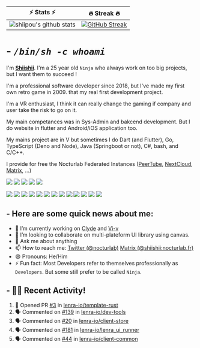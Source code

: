 
| ⚡ Stats ⚡ | 🔥 Streak 🔥 |
| :-: | :-: |
| ![shiipou's github stats](https://github-readme-stats.vercel.app/api?username=shiipou&show_icons=true&count_private=true&hide_border=true&title_color=70a5fd&icon_color=bf91f3&text_color=38bdae&bg_color=0d1117) | [![GitHub Streak](http://github-readme-streak-stats.herokuapp.com?user=shiipou&theme=tokyonight_duo&hide_border=true&background=0D1117)](https://git.io/streak-stats) |

# - *`/bin/sh -c whoami`*

I'm **[Shiishii](https://github.com/shiipou/shiipou)**. I'm a 25 year old `Ninja` who always work on too big projects, but I want them to succeed !

I'm a professional software developer since 2018, but I've made my first own retro game in 2009. that my real first development project.

I'm a VR enthusiast, I think it can really change the gaming if company and user take the risk to go on it. 

My main competances was in Sys-Admin and bakcend development. But I do website in flutter and Android/iOS application too.

My mains project are in V but sometimes I do Dart (and Flutter), Go, TypeScript (Deno and Node), Java (Springboot or not), C#, bash, and C/C++.

I provide for free the Nocturlab Federated Instances ([PeerTube](https://tube.nocturlab.fr), [NextCloud](https://cloud.nocturlab.fr), [Matrix](https://talk.nocturlab.fr), ...)

[![](https://img.shields.io/badge/Fedora-Framework%20Laptop-2376bc?style=flat-square&logo=fedora)](https://getfedora.org/)
[![](https://img.shields.io/badge/Debian-IBM%20server-D50032?style=flat-square&logo=debian&logoColor=CE0056)](https://www.debian.org/)
[![](https://img.shields.io/badge/Ubuntu%20Touch-Astro%20Slide%205G-DD4814?style=flat-square&logo=Phone)](https://ubuntu-touch.io/fr/)
[![](https://img.shields.io/badge/Ubuntu%20Touch-JingPad%20A1-DD4814?style=flat-square&logo=Phone)](https://ubuntu-touch.io/fr/)
[![](https://img.shields.io/badge/IDE-Visual%20Studio%20Code-blue?style=flat-square&logo=visual-studio-code)](https://code.visualstudio.com/)

[![](https://img.shields.io/badge/-Rust-b7410e?style=flat-square&logo=Python&logoColor=fff)](https://www.rust-lang.org/)
[![](https://img.shields.io/badge/-Elixir-617ba7?style=flat-square&logo=Python&logoColor=fff)](https://elixir-lang.org/)
[![](https://img.shields.io/badge/-Python-3776ab?style=flat-square&logo=Python&logoColor=fff)](https://www.python.org/)
[![](https://img.shields.io/badge/-Node.js-43853d?style=flat-square&logo=node.js&logoColor=fff)](https://nodejs.org/)
[![](https://img.shields.io/badge/-Flutter-39accb?style=flat-square&logo=nginx&logoColor=fff)](https://flutter.dev)
[![](https://img.shields.io/badge/-HTML5-e34f26?style=flat-square&logo=HTML5&logoColor=fff)](https://html.spec.whatwg.org)
[![](https://img.shields.io/badge/-CSS3-1572B6?style=flat-square&logo=css3&logoColor=white)](https://www.w3.org/Style/CSS/)
[![](https://img.shields.io/badge/-JavaScript-e5cd0c?style=flat-square&logo=JavaScript&logoColor=000)](https://www.ecma-international.org)
[![](https://img.shields.io/badge/-Git-f05032?style=flat-square&logo=git&logoColor=white)](https://git-scm.com/)
[![](https://img.shields.io/badge/-Traefik-39accb?style=flat-square&logo=nginx&logoColor=fff)](https://traefik.io)
[![](https://img.shields.io/badge/-Nginx-269539?style=flat-square&logo=nginx&logoColor=fff)](https://nginx.org/)
[![](https://img.shields.io/badge/-Docker-2496ED?style=flat-square&logo=docker&logoColor=fff)](https://www.docker.com/)
[![](https://img.shields.io/badge/-Kubernetes-2496ED?style=flat-square&logo=docker&logoColor=fff)](https://kubernetes.io/)

## - Here are some quick news about me:

- 🔭 I’m currently working on [Clyde](https://github.com/shiipou/clyde) and [Vi-v](https://github.com/nocturlab/vi-v) <!--- 🌱 I’m currently learning [Rust](https://www.rust-lang.org/) -->
- 👯 I’m looking to collaborate on multi-plateform UI library using canvas.
- 💬 Ask me about anything
- 📫 How to reach me: [Twitter (@nocturlab)](https://twitter.com/nocturlab) [Matrix (@shiishii:nocturlab.fr)](https://matrix.to/#/@shiishii:nocturlab.fr)
- 😄 Pronouns: He/Him
- ⚡ Fun fact: Most Developers refer to themselves professionally as `Developers`. But some still prefer to be called `Ninja`.

## - 🚀🔥 Recent Activity!
<!--START_SECTION:activity-->
1. 💪 Opened PR [#3](https://github.com//lenra-io/template-rust/pull/3) in [lenra-io/template-rust](https://github.com//lenra-io/template-rust)
2. 🗣 Commented on [#139](https://github.com//lenra-io/dev-tools/issues/139) in [lenra-io/dev-tools](https://github.com//lenra-io/dev-tools)
3. 🗣 Commented on [#20](https://github.com//lenra-io/client-store/issues/20) in [lenra-io/client-store](https://github.com//lenra-io/client-store)
4. 🗣 Commented on [#181](https://github.com//lenra-io/lenra_ui_runner/issues/181) in [lenra-io/lenra_ui_runner](https://github.com//lenra-io/lenra_ui_runner)
5. 🗣 Commented on [#44](https://github.com//lenra-io/client-common/issues/44) in [lenra-io/client-common](https://github.com//lenra-io/client-common)
<!--END_SECTION:activity-->
